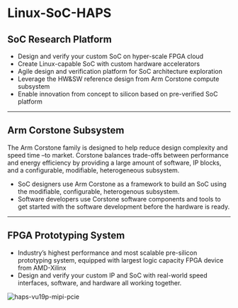 # Linux-SoC-HAPS

## SoC Research Platform
* Design and verify your custom SoC on hyper-scale FPGA cloud
* Create Linux-capable SoC with custom hardware accelerators
* Agile design and verification platform for SoC architecture exploration
* Leverage the HW&SW reference design from Arm Corstone compute subsystem 
* Enable innovation from concept to silicon based on pre-verified SoC platform
---
## Arm Corstone Subsystem
The Arm Corstone family is designed to help reduce design complexity and speed time –to market. Corstone balances trade-offs between performance and energy efficiency by providing a large amount of software, IP blocks, and a configurable, modifiable, heterogeneous subsystem.

* SoC designers use Arm Corstone as a framework to build an SoC using the modifiable, configurable, heterogenous subsystem.
* Software developers use Corstone software components and tools to get started with the software development before the hardware is ready.

---
## FPGA Prototyping System
* Industry’s highest performance and most scalable pre-silicon prototyping system,  equipped with largest logic capacity FPGA device from AMD-Xilinx 
* Design and verify your custom IP and SoC with real-world speed interfaces, software, and hardware all working together.
  
![haps-vu19p-mipi-pcie](https://github.com/user-attachments/assets/96a2e6f1-f2ff-4a13-9518-7c225cf07e22?raw=true "HAPS-SX")
